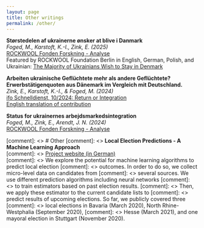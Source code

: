 ```yaml
---
layout: page
title: Other writings
permalink: /other/
---
```


**Størstedelen af ukrainerne ønsker at blive i Danmark** <br>
*Foged, M., Karstoft, K.-I., Zink, E. (2025)* <br>
[ROCKWOOL Fonden Forskning - Analyse](https://rockwoolfonden.dk/udgivelser/stoerstedelen-af-ukrainerne-oensker-at-blive-i-danmark/) <br>
Featured by ROCKWOOL Foundation Berlin in English, German, Polish, and Ukrainian: [The Majority of Ukrainians Wish to Stay in Denmark](https://www.rfberlin.com/ukrainians-stay-denmark-rfru/)

**Arbeiten ukrainische Geflüchtete mehr als andere Geflüchtete? Erwerbstätigenquoten aus Dänemark im Vergleich mit Deutschland.** <br> 
*Zink, E., Karstoft, K.-I., & Foged, M. (2024)* <br>
[ifo Schnelldienst, 10/2024: Return or Integration](https://www.ifo.de/en/publications/2024/journal-complete-issue/ifo-schnelldienst-102024-return-or-integration)<br>
<a href="https://github.com/zinked/zinked.github.io/blob/master/files/Ifo_Schnelldienst2024_FINAL_ENGLISH.pdf" target="_blank">English translation of contribution</a>

**Status for ukrainernes arbejdsmarkedsintegration** <br>
*Foged, M., Zink, E., Arendt, J. N. (2024)* <br>
[ROCKWOOL Fonden Forskning - Analyse](https://rockwoolfonden.dk/udgivelser/status-for-ukrainernes-arbejdsmarkedsintegration/)


[comment]: <> # Other
[comment]: <> **Local Election Predictions - A Machine Learning Approach** <br>
[comment]: <> [Project website (in German)](https://www.wahlorakel.com/) <br>
[comment]: <> We explore the potential for machine learning algorithms to predict local election 
[comment]: <> outcomes. In order to do so, we collect micro-level data on candidates from 
[comment]: <> several sources. We use different prediction algorithms including neural networks 
[comment]: <> to train estimators based on past election results. 
[comment]: <> Then, we apply these estimator to the current candidate lists to 
[comment]: <> predict results of upcoming elections. So far, we publicly covered three 
[comment]: <> local elections in Bavaria (March 2020), North Rhine-Westphalia (September 2020), 
[comment]: <> Hesse (March 2021), and one mayoral election in Stuttgart (November 2020).